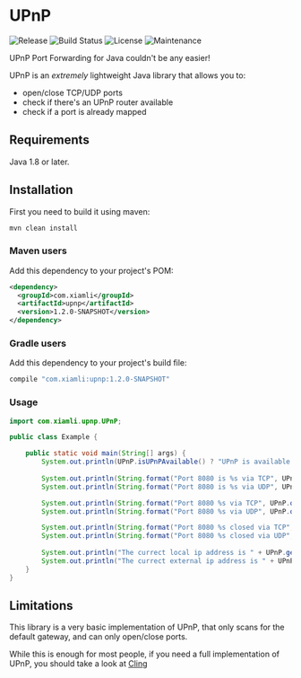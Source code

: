 # UPnP 

![Release](https://img.shields.io/badge/release-1.2.0-brightgreen)
![Build Status](https://ci.xiamli.com/api/badges/Xelp/upnp/status.svg)
![License](https://img.shields.io/badge/license-LGPL%20%3E%3D%202.1-blue)
![Maintenance](https://img.shields.io/maintenance/yes/2019.svg)

UPnP Port Forwarding for Java couldn't be any easier!

UPnP is an _extremely_ lightweight Java library that allows you to:

- open/close TCP/UDP ports
- check if there's an UPnP router available
- check if a port is already mapped

## Requirements

Java 1.8 or later.

## Installation

First you need to build it using maven:

```bash
mvn clean install
```
 
### Maven users

Add this dependency to your project's POM:

```xml
<dependency>
  <groupId>com.xiamli</groupId>
  <artifactId>upnp</artifactId>
  <version>1.2.0-SNAPSHOT</version>
</dependency>
```

### Gradle users

Add this dependency to your project's build file:

```groovy
compile "com.xiamli:upnp:1.2.0-SNAPSHOT"
```

### Usage

```java
import com.xiamli.upnp.UPnP;

public class Example {

    public static void main(String[] args) {
        System.out.println(UPnP.isUPnPAvailable() ? "UPnP is available!" : "UPnP isn't available.");
        
        System.out.println(String.format("Port 8080 is %s via TCP", UPnP.isMappedTCP(8080) ? "open" : "closed"));
        System.out.println(String.format("Port 8080 is %s via UDP", UPnP.isMappedUDP(8080) ? "open" : "closed"));

        System.out.println(String.format("Port 8080 %s via TCP", UPnP.openPortTCP(8080) ? "is now open" : "couldn't be opened"));
        System.out.println(String.format("Port 8080 %s via UDP", UPnP.openPortUDP(8080) ? "is now open" : "couldn't be opened"));

        System.out.println(String.format("Port 8080 %s closed via TCP", UPnP.closePortTCP(8080) ? "is now" : "couldn't be"));
        System.out.println(String.format("Port 8080 %s closed via UDP", UPnP.closePortUDP(8080) ? "is now" : "couldn't be"));
        
        System.out.println("The currect local ip address is " + UPnP.getLocalIP());
        System.out.println("The currect external ip address is " + UPnP.getExternalIP());
    }
}
```

## Limitations

This library is a very basic implementation of UPnP, that only scans for the default gateway, and can only open/close ports.

While this is enough for most people, if you need a full implementation of UPnP, you should take a look at [Cling](http://4thline.org/projects/cling/)